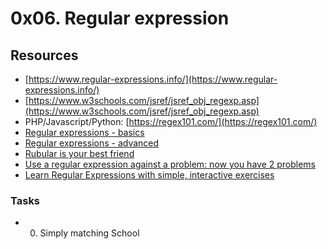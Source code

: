 # 0x06. Regular expression

## Resources
+ [https://www.regular-expressions.info/](https://www.regular-expressions.info/)
+ [https://www.w3schools.com/jsref/jsref_obj_regexp.asp](https://www.w3schools.com/jsref/jsref_obj_regexp.asp)
+ PHP/Javascript/Python: [https://regex101.com/](https://regex101.com/)
+ [Regular expressions - basics](https://www.slideshare.net/neha_jain/introducing-regular-expressions)
+ [Regular expressions - advanced](https://www.slideshare.net/neha_jain/advanced-regular-expressions-80296518)
+ [Rubular is your best friend](https://rubular.com/)
+ [Use a regular expression against a problem: now you have 2 problems](https://blog.codinghorror.com/regular-expressions-now-you-have-two-problems/)
+ [Learn Regular Expressions with simple, interactive exercises](https://regexone.com/)

### Tasks
+ 0. Simply matching School
